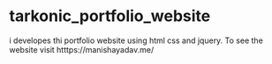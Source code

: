 # tarkonic_portfolio_website
i developes thi portfolio  website using html css and jquery. To see the website visit htttps://manishayadav.me/
